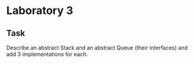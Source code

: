 # Laboratory 3

## Task

Describe an abstract Stack and an abstract Queue (their interfaces) and add 3 implementations for each.
